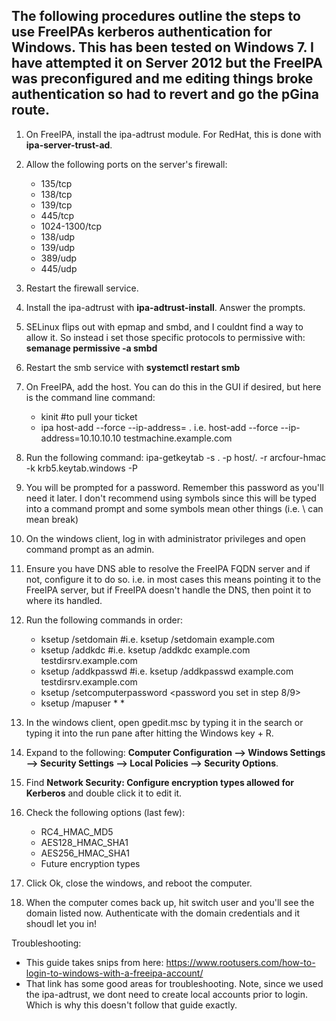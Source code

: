 ## The following procedures outline the steps to use FreeIPAs kerberos authentication for Windows. This has been tested on Windows 7. I have attempted it on Server 2012 but the FreeIPA was preconfigured and me editing things broke authentication so had to revert and go the pGina route.

1. On FreeIPA, install the ipa-adtrust module. For RedHat, this is done with **ipa-server-trust-ad**.

2. Allow the following ports on the server's firewall:
    - 135/tcp
    - 138/tcp
    - 139/tcp
    - 445/tcp
    - 1024-1300/tcp
    - 138/udp
    - 139/udp
    - 389/udp
    - 445/udp

3. Restart the firewall service.

4. Install the ipa-adtrust with **ipa-adtrust-install**. Answer the prompts.

5. SELinux flips out with epmap and smbd, and I couldnt find a way to allow it. So instead i set those specific protocols to permissive with: **semanage permissive -a smbd**

6. Restart the smb service with **systemctl restart smb**

7. On FreeIPA, add the host. You can do this in the GUI if desired, but here is the command line command:
    - kinit <username>        #to pull your ticket
    - ipa host-add --force --ip-address=<ip> <hostname>.<domain>
        i.e. host-add --force --ip-address=10.10.10.10 testmachine.example.com

8. Run the following command: ipa-getkeytab -s <hostname>.<domain> -p host/<hostname>.<domain> -r arcfour-hmac -k krb5.keytab.windows -P

9. You will be prompted for a password. Remember this password as you'll need it later. I don't recommend using symbols since this will be typed into a command prompt and some symbols mean other things (i.e. \ can mean break)

10. On the windows client, log in with administrator privileges and open command prompt as an admin.

11. Ensure you have DNS able to resolve the FreeIPA FQDN server and if not, configure it to do so. i.e. in most cases this means pointing it to the FreeIPA server, but if FreeIPA doesn't handle the DNS, then point it to where its handled.

11. Run the following commands in order:
    - ksetup /setdomain <domain>                            #i.e. ksetup /setdomain example.com
    - ksetup /addkdc <domain> <FQDN of FreeIPA>             #i.e. ksetup /addkdc example.com testdirsrv.example.com
    - ksetup /addkpasswd <domain> <FQDN of FreeIPA>         #i.e. ksetup /addkpasswd example.com testdirsrv.example.com
    - ksetup /setcomputerpassword <password you set in step 8/9>
    - ksetup /mapuser * *

12. In the windows client, open gpedit.msc by typing it in the search or typing it into the run pane after hitting the Windows key + R.

13. Expand to the following: **Computer Configuration --> Windows Settings --> Security Settings --> Local Policies --> Security Options**.

14. Find **Network Security: Configure encryption types allowed for Kerberos** and double click it to edit it.

15. Check the following options (last few):
      - RC4_HMAC_MD5
      - AES128_HMAC_SHA1
      - AES256_HMAC_SHA1
      - Future encryption types

16. Click Ok, close the windows, and reboot the computer.

17. When the computer comes back up, hit switch user and you'll see the domain listed now. Authenticate with the domain credentials and it shoudl let you in!


Troubleshooting:
- This guide takes snips from here: https://www.rootusers.com/how-to-login-to-windows-with-a-freeipa-account/
- That link has some good areas for troubleshooting. Note, since we used the ipa-adtrust, we dont need to create local accounts prior to login. Which is why this doesn't follow that guide exactly.
